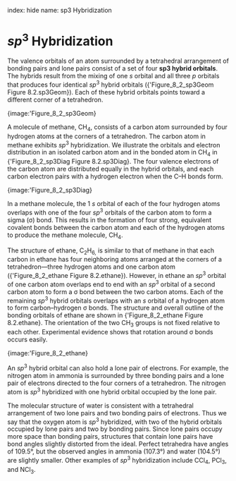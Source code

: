 index: hide
name: sp3 Hybridization

#  *sp*<sup>3</sup> Hybridization

The valence orbitals of an atom surrounded by a tetrahedral arrangement of bonding pairs and lone pairs consist of a set of four  **sp3 hybrid orbitals**. The hybrids result from the mixing of one  *s* orbital and all three  *p* orbitals that produces four identical  *sp*<sup>3</sup> hybrid orbitals ({'Figure_8_2_sp3Geom Figure 8.2.sp3Geom}). Each of these hybrid orbitals points toward a different corner of a tetrahedron.


{image:'Figure_8_2_sp3Geom}
        

A molecule of methane, CH<sub>4</sub>, consists of a carbon atom surrounded by four hydrogen atoms at the corners of a tetrahedron. The carbon atom in methane exhibits  *sp*<sup>3</sup> hybridization. We illustrate the orbitals and electron distribution in an isolated carbon atom and in the bonded atom in CH<sub>4</sub> in {'Figure_8_2_sp3Diag Figure 8.2.sp3Diag}. The four valence electrons of the carbon atom are distributed equally in the hybrid orbitals, and each carbon electron pairs with a hydrogen electron when the C–H bonds form.


{image:'Figure_8_2_sp3Diag}
        

In a methane molecule, the 1 *s* orbital of each of the four hydrogen atoms overlaps with one of the four  *sp*<sup>3</sup> orbitals of the carbon atom to form a sigma (σ) bond. This results in the formation of four strong, equivalent covalent bonds between the carbon atom and each of the hydrogen atoms to produce the methane molecule, CH<sub>4</sub>.

The structure of ethane, C<sub>2</sub>H<sub>6,</sub> is similar to that of methane in that each carbon in ethane has four neighboring atoms arranged at the corners of a tetrahedron—three hydrogen atoms and one carbon atom ({'Figure_8_2_ethane Figure 8.2.ethane}). However, in ethane an  *sp*<sup>3</sup> orbital of one carbon atom overlaps end to end with an  *sp*<sup>3</sup> orbital of a second carbon atom to form a σ bond between the two carbon atoms. Each of the remaining  *sp*<sup>3</sup> hybrid orbitals overlaps with an  *s* orbital of a hydrogen atom to form carbon–hydrogen σ bonds. The structure and overall outline of the bonding orbitals of ethane are shown in {'Figure_8_2_ethane Figure 8.2.ethane}. The orientation of the two CH<sub>3</sub> groups is not fixed relative to each other. Experimental evidence shows that rotation around σ bonds occurs easily.


{image:'Figure_8_2_ethane}
        

An  *sp*<sup>3</sup> hybrid orbital can also hold a lone pair of electrons. For example, the nitrogen atom in ammonia is surrounded by three bonding pairs and a lone pair of electrons directed to the four corners of a tetrahedron. The nitrogen atom is  *sp*<sup>3</sup> hybridized with one hybrid orbital occupied by the lone pair.

The molecular structure of water is consistent with a tetrahedral arrangement of two lone pairs and two bonding pairs of electrons. Thus we say that the oxygen atom is  *sp*<sup>3</sup> hybridized, with two of the hybrid orbitals occupied by lone pairs and two by bonding pairs. Since lone pairs occupy more space than bonding pairs, structures that contain lone pairs have bond angles slightly distorted from the ideal. Perfect tetrahedra have angles of 109.5°, but the observed angles in ammonia (107.3°) and water (104.5°) are slightly smaller. Other examples of  *sp*<sup>3</sup> hybridization include CCl<sub>4</sub>, PCl<sub>3</sub>, and NCl<sub>3</sub>.
